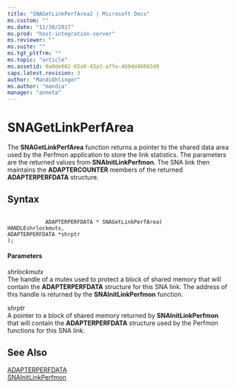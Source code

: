 ```yaml
---
title: "SNAGetLinkPerfArea2 | Microsoft Docs"
ms.custom: ""
ms.date: "11/30/2017"
ms.prod: "host-integration-server"
ms.reviewer: ""
ms.suite: ""
ms.tgt_pltfrm: ""
ms.topic: "article"
ms.assetid: 0a0de082-65a9-43a3-a7fe-4b94d46065d9
caps.latest.revision: 3
author: "MandiOhlinger"
ms.author: "mandia"
manager: "anneta"
---
```

# SNAGetLinkPerfArea
The **SNAGetLinkPerfArea** function returns a pointer to the shared data area used by the Perfmon application to store the link statistics. The parameters are the returned values from **SNAInitLinkPerfmon**. The SNA link then maintains the **ADAPTERCOUNTER** members of the returned **ADAPTERPERFDATA** structure.  
  
## Syntax  
  
```  
  
            ADAPTERPERFDATA * SNAGetLinkPerfArea(   
HANDLEshrlockmutx,  
ADAPTERPERFDATA *shrptr   
);  
```  
  
#### Parameters  
 *shrlockmutx*  
 The handle of a mutex used to protect a block of shared memory that will contain the **ADAPTERPERFDATA** structure for this SNA link. The address of this handle is returned by the **SNAInitLinkPerfmon** function.  
  
 *shrptr*  
 A pointer to a block of shared memory returned by **SNAInitLinkPerfmon** that will contain the **ADAPTERPERFDATA** structure used by the Perfmon functions for this SNA link.  
  
## See Also  
 [ADAPTERPERFDATA](../core/adapterperfdata2.md)   
 [SNAInitLinkPerfmon](../core/snainitlinkperfmon1.md)